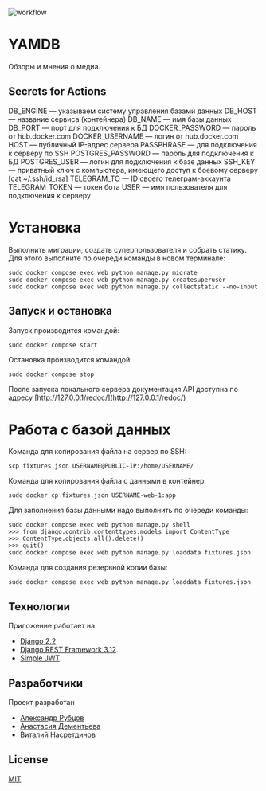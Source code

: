 ![workflow](https://github.com/nasretdinovs/yamdb_final/actions/workflows/yamdb_workflow.yml/badge.svg)
# YAMDB

Обзоры и мнения о медиа.

## Secrets for Actions

DB_ENGINE — указываем систему управления базами данных
DB_HOST — название сервиса (контейнера)
DB_NAME — имя базы данных
DB_PORT — порт для подключения к БД
DOCKER_PASSWORD — пароль от hub.docker.com
DOCKER_USERNAME — логин от hub.docker.com
HOST — публичный IP-адрес сервера
PASSPHRASE — для подключения к серверу по SSH
POSTGRES_PASSWORD — пароль для подключения к БД
POSTGRES_USER — логин для подключения к базе данных
SSH_KEY — приватный ключ с компьютера, имеющего доступ к боевому серверу [cat ~/.ssh/id_rsa]
TELEGRAM_TO — ID своего телеграм-аккаунта
TELEGRAM_TOKEN — токен бота
USER — имя пользователя для подключения к серверу

# Установка
Выполнить миграции, создать суперпользователя и собрать статику.
Для этого выполните по очереди команды в новом терминале:
```
sudo docker compose exec web python manage.py migrate
sudo docker compose exec web python manage.py createsuperuser
sudo docker compose exec web python manage.py collectstatic --no-input
```

## Запуск и остановка
Запуск производится командой:
```
sudo docker compose start
```
Остановка производится командой:
```
sudo docker compose stop
```
После запуска локального сервера документация API доступна по адресу [http://127.0.0.1/redoc/](http://127.0.0.1/redoc/)

# Работа с базой данных
Команда для копирования файла на сервер по SSH:
```
scp fixtures.json USERNAME@PUBLIC-IP:/home/USERNAME/
```

Команда для копирования файла с данными в контейнер:
```
sudo docker cp fixtures.json USERNAME-web-1:app
```

Для заполнения базы данными надо выполнить по очереди команды:
```
sudo docker compose exec web python manage.py shell
>>> from django.contrib.contenttypes.models import ContentType
>>> ContentType.objects.all().delete()
>>> quit()
sudo docker compose exec web python manage.py loaddata fixtures.json
```

Команда для создания резервной копии базы:
```
sudo docker compose exec web python manage.py loaddata fixtures.json
```


## Технологии

Приложение работает на
- [Django 2.2](https://www.djangoproject.com/download/)
- [Django REST Framework 3.12](https://www.django-rest-framework.org/#installation).
- [Simple JWT](https://django-rest-framework-simplejwt.readthedocs.io/en/latest/).


## Разработчики

Проект разработан
- [Александр Рубцов](https://github.com/FinemechanicPub)
- [Анастасия Дементьева](https://github.com/Nastasia153)
- [Виталий Насретдинов](https://github.com/nasretdinovs)


## License
[MIT](https://choosealicense.com/licenses/mit/)
